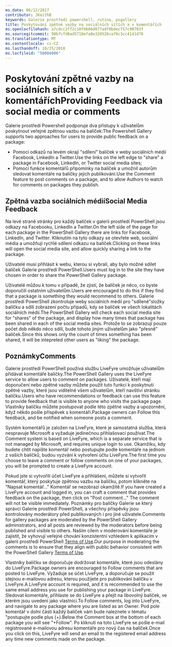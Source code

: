 ```yaml
---
ms.date: 06/12/2017
contributor: JKeithB
keywords: Galerie prostředí powershell, rutina, psgallery
title: Poskytování zpětné vazby na sociálních sítích a v komentářích
ms.openlocfilehash: a7cdcc2ff2c18fb606d077adf0bdecf57c90703f
ms.sourcegitcommit: 98b7cfd8ad5718efa8e320526ca76c3cc4141d78
ms.translationtype: MT
ms.contentlocale: cs-CZ
ms.lasthandoff: 10/25/2018
ms.locfileid: "50004006"
---
```

# <a name="providing-feedback-via-social-media-or-comments"></a><span data-ttu-id="09eb1-103">Poskytování zpětné vazby na sociálních sítích a v komentářích</span><span class="sxs-lookup"><span data-stu-id="09eb1-103">Providing Feedback via social media or comments</span></span>

<span data-ttu-id="09eb1-104">Galerie prostředí Powershell podporuje dva přístupy k uživatelům poskytnout veřejné zpětnou vazbu na balíček:</span><span class="sxs-lookup"><span data-stu-id="09eb1-104">The Powershell Gallery supports two approaches for users to provide public feedback on a package:</span></span>

- <span data-ttu-id="09eb1-105">Pomocí odkazů na levém okraji "sdílení" balíček v weby sociálních médií Facebook, LinkedIn a Twitter.</span><span class="sxs-lookup"><span data-stu-id="09eb1-105">Use the links on the left edge to "share" a package in Facebook, LinkedIn, or Twitter social media sites;</span></span>
- <span data-ttu-id="09eb1-106">Pomocí funkce komentářů připomínky na balíček a umožnil autorům sledovat komentáře na balíčky jejich publikování.</span><span class="sxs-lookup"><span data-stu-id="09eb1-106">Use the Comment feature to post comments on a package, and to allow Authors to watch for comments on packages they publish.</span></span>

## <a name="social-media-feedback"></a><span data-ttu-id="09eb1-107">Zpětná vazba sociálních médií</span><span class="sxs-lookup"><span data-stu-id="09eb1-107">Social Media Feedback</span></span>

<span data-ttu-id="09eb1-108">Na levé straně stránky pro každý balíček v galerii prostředí PowerShell jsou odkazy na Facebooku, LinkedIn a Twitter.</span><span class="sxs-lookup"><span data-stu-id="09eb1-108">On the left side of the page for each package in the PowerShell Gallery there are links for Facebook, LinkedIn, and Twitter.</span></span>
<span data-ttu-id="09eb1-109">Kliknutím na tyto odkazy se otevřete web, sociální média a umožňují rychlé sdílení odkazu na balíček.</span><span class="sxs-lookup"><span data-stu-id="09eb1-109">Clicking on these links will open the social media site, and allow quickly sharing a link to the package.</span></span>

<span data-ttu-id="09eb1-110">Uživatelé musí přihlásit k webu, kterou si vybrali, aby bylo možné sdílet balíček Galerie prostředí PowerShell.</span><span class="sxs-lookup"><span data-stu-id="09eb1-110">Users must log in to the site they have chosen in order to share the PowerShell Gallery package.</span></span>

<span data-ttu-id="09eb1-111">Uživatelé můžou k tomu v případě, že zjistí, že balíček je něco, co byste doporučili ostatním uživatelům.</span><span class="sxs-lookup"><span data-stu-id="09eb1-111">Users are encouraged to do this if they find that a package is something they would recommend to others.</span></span>
<span data-ttu-id="09eb1-112">Galerie prostředí PowerShell zkontroluje weby sociálních médií pro "sdílené"složky balíčku a sdílí zobrazení počtu případů, kdy se balíček ve všech lokalitách sociálních médií.</span><span class="sxs-lookup"><span data-stu-id="09eb1-112">The PowerShell Gallery will check each social media site for "shares" of the package, and display how many times that package has been shared in each of the social media sites.</span></span>
<span data-ttu-id="09eb1-113">Protože to se zobrazují pouze počet dob někdo něco sdílí, bude tohoto jiným uživatelům jako "přesně" balíček.</span><span class="sxs-lookup"><span data-stu-id="09eb1-113">Since this shows only the count of times something has been shared, it will be intepreted other users as "liking" the package.</span></span>


## <a name="comments"></a><span data-ttu-id="09eb1-114">Poznámky</span><span class="sxs-lookup"><span data-stu-id="09eb1-114">Comments</span></span>

<span data-ttu-id="09eb1-115">Galerie prostředí PowerShell používá službu LiveFyre umožňuje uživatelům přidávat komentáře balíčky.</span><span class="sxs-lookup"><span data-stu-id="09eb1-115">The PowerShell Gallery uses the LiveFyre service to allow users to comment on packages.</span></span>
<span data-ttu-id="09eb1-116">Uživatelé, kteří mají doporučení nebo zpětné vazby můžete použít tuto funkci k poskytnutí zpětné vazby, které jsou viditelné všem uživatelům, kteří navštíví stránku balíčku.</span><span class="sxs-lookup"><span data-stu-id="09eb1-116">Users who have recommendations or feedback can use this feature to provide feedback that is visible to anyone who visits the package page.</span></span>
<span data-ttu-id="09eb1-117">Vlastníky balíčku můžete postupovat podle této zpětné vazby a upozorněni, když někdo pošle příspěvek s komentáři.</span><span class="sxs-lookup"><span data-stu-id="09eb1-117">Package owners can Follow this feedback, and be notified when someone posts a comment.</span></span>

<span data-ttu-id="09eb1-118">Systém komentářů je založen na LiveFyre, které je samostatná služba, která nespravuje Microsoft a vyžaduje jedinečnou přihlašovací používat.</span><span class="sxs-lookup"><span data-stu-id="09eb1-118">The Comment system is based on LiveFyre, which is a separate service that is not managed by Microsoft, and requires unique login to use.</span></span>
<span data-ttu-id="09eb1-119">Okamžiku, kdy budete chtít napište komentář nebo postupujte podle komentáře na jednom z vašich balíčků, budou vyzváni k vytvoření účtu LiveFyre.</span><span class="sxs-lookup"><span data-stu-id="09eb1-119">The first time you choose to leave a comment or follow comments on one of your packages, you will be prompted to create a LiveFyre account.</span></span>

<span data-ttu-id="09eb1-120">Pokud jste si vytvořili účet LiveFyre a přihlášení, můžete si vytvořit komentář, který poskytuje zpětnou vazbu na balíčku, potom klikněte na "Napsat komentář..." Komentář se nezobrazí okamžitě.</span><span class="sxs-lookup"><span data-stu-id="09eb1-120">If you have created a LiveFyre account and logged in, you can craft a comment that provides feedback on the package, then click on "Post comment..." The comment will not be visible immediately.</span></span>
<span data-ttu-id="09eb1-121">Poznámky pro balíčky Galerie se který správci Galerie prostředí PowerShell, a všechny příspěvky jsou kontrolovány moderátory před publikovaných i pro jiné uživatele.</span><span class="sxs-lookup"><span data-stu-id="09eb1-121">Comments for gallery packages are moderated by the PowerShell Gallery administrators, and all posts are reviewed by the moderators before being published and visible to others.</span></span>
<span data-ttu-id="09eb1-122">Naším cílem v moderování komentáře je zajistit, že vyhovují veřejné chování konzistentní vzhledem k aplikacím v galerii prostředí PowerShell [Terms of Use](https://www.powershellgallery.com/policies/Terms).</span><span class="sxs-lookup"><span data-stu-id="09eb1-122">Our purpose in moderating the comments is to ensure that they align with public behavior consistent with the PowerShell Gallery [Terms of Use](https://www.powershellgallery.com/policies/Terms).</span></span>

<span data-ttu-id="09eb1-123">Vlastníky balíčku se doporučuje dodržovat komentáře, které jsou odeslány do LiveFyre.</span><span class="sxs-lookup"><span data-stu-id="09eb1-123">Package owners are encouraged to Follow comments that are posted to LiveFyre.</span></span>
<span data-ttu-id="09eb1-124">Vyžaduje se účet LiveFyre, a doporučuje se použít stejnou e-mailovou adresu, kterou použijete pro publikování balíčku v LiveFyre.</span><span class="sxs-lookup"><span data-stu-id="09eb1-124">A LiveFyre account is required, and it is recommended to use the same email address you use for publishing your package in LiveFyre.</span></span>
<span data-ttu-id="09eb1-125">Sledovat komentáře, přihlaste se do LiveFyre a přejít na libovolný balíček, ve kterém jsou uvedení jako vlastníci.</span><span class="sxs-lookup"><span data-stu-id="09eb1-125">To Follow comments, log into LiveFyre, and navigate to any package where you are listed as an Owner.</span></span>
<span data-ttu-id="09eb1-126">Pod pole komentář v dolní části každý balíček vám bude naleznete v tématu "postupujte podle plus (+).</span><span class="sxs-lookup"><span data-stu-id="09eb1-126">Below the Comment box at the bottom of each package you will see "+Follow".</span></span>
<span data-ttu-id="09eb1-127">Po kliknutí na toto LiveFyre se pošle e-mail registrované e-mailovou adresu komentáře pro nový čas na balíček.</span><span class="sxs-lookup"><span data-stu-id="09eb1-127">Once you click on this, LiveFyre will send an email to the registered email address any time new comments made on the package.</span></span>
